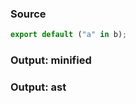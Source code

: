 ### Source
```js check-format:no
export default ("a" in b);
```

### Output: minified
### Output: ast
